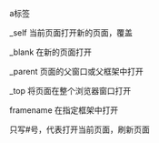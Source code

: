a标签

_self 当前页面打开新的页面，覆盖

_blank 在新的页面打开

_parent 页面的父窗口或父框架中打开

_top  将页面在整个浏览器窗口打开

framename 在指定框架中打开


只写#号，代表打开当前页面，刷新页面